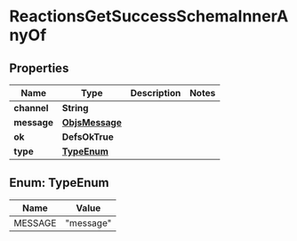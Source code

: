 

# ReactionsGetSuccessSchemaInnerAnyOf


## Properties

| Name | Type | Description | Notes |
|------------ | ------------- | ------------- | -------------|
|**channel** | **String** |  |  |
|**message** | [**ObjsMessage**](ObjsMessage.md) |  |  |
|**ok** | **DefsOkTrue** |  |  |
|**type** | [**TypeEnum**](#TypeEnum) |  |  |



## Enum: TypeEnum

| Name | Value |
|---- | -----|
| MESSAGE | &quot;message&quot; |



